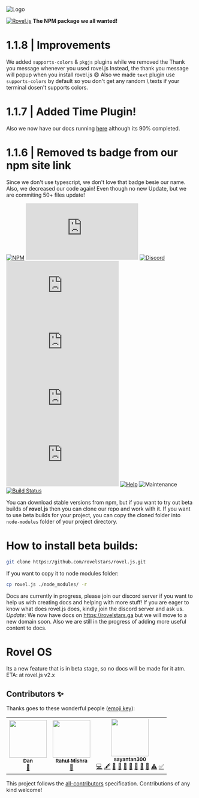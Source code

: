 ![Logo](https://cdn.discordapp.com/attachments/775220204699385886/800004524718424074/Screenshot_20210116-1940022.png)

[![Rovel.js](https://img.shields.io/static/v1?label=rovel&message=js&color=red&style=for-the-badge&logo=npm)](https://npmjs.com/package/rovel.js) **The NPM package we all wanted!**

# 1.1.8 | Improvements
We added `supports-colors` & `pkgjs` plugins while we removed the Thank you message whenever you used rovel.js
Instead, the thank you message will popup when you install rovel.js :smile:
Also we made `text` plugin use `supports-colors` by default so you don't get any random \ texts if your terminal dosen't supports colors.

# 1.1.7 | Added Time Plugin!
Also we now have our docs running [here](https://rovelstars.ga) although its 90% completed.

# 1.1.6 | Removed ts badge from our npm site link
Since we don't use typescript, we don't love that badge besie our name. Also, we decreased our code again!
Even though no new Update, but we are commiting 50+ files update!

[![NPM](https://nodei.co/npm/rovel.js.png?downloads=true&downloadRank=true&stars=true)](https://nodei.co/npm/rovel.js/)
[![All Contributors](https://img.shields.io/github/all-contributors/rovelstars/rovel.js?color=%23ff0000&label=rovel.js%20contributors&logo=undertale&logoColor=%23ff0000&style=for-the-badge)](#contributors-)
[![Discord](https://img.shields.io/discord/602906543356379156?color=%237289da&label=chat%20with%20us&logo=discord&style=for-the-badge)](https://discord.gg/953XCpHbKF)
[![Version](https://img.shields.io/npm/v/rovel.js?color=red&label=rovel.js&style=for-the-badge)](https://npmjs.com/package/rovel.js)
[![Downloads](https://img.shields.io/npm/dm/rovel.js?color=red&label=rovel.js%20downloads&logo=npm&style=for-the-badge)](https://registry.npmjs.org/rovel.js/-/rovel.js-1.1.1.tgz)
[![License](https://img.shields.io/npm/l/rovel.js?style=for-the-badge)](https://npmjs.com/package/rovel.js)
![Lines of code](https://img.shields.io/tokei/lines/github/rovelstars/rovel.js?logo=github&style=for-the-badge)
[![Help](http://img.shields.io/static/v1?label=roveljs&message=looking%20for%20maintainers%20and%20testers&color=yellow&style=for-the-badge&logo=discord)](https://discord.gg/953XCpHbKF)
![Maintenance](https://img.shields.io/maintenance/yes/2025?label=rovel.js%20maintained%3F&style=for-the-badge)
[![Build Status](https://img.shields.io/github/workflow/status/sayantan300/rovel.js/Node.js%20CI?label=nodejs%20build&logo=github&style=for-the-badge)](https://github.com/rovelstars/rovel.js)

You can download stable versions from npm, but if you want to try out beta builds of **rovel.js** then you can clone our repo and work with it. If you want to use beta builds for your project, you can copy the cloned folder into `node-modules` folder of your project directory.

# How to install beta builds:
```bash
git clone https://github.com/rovelstars/rovel.js.git
```
If you want to copy it to node modules folder:
```bash
cp rovel.js ./node_modules/ -r
```


Docs are currently in progress, please join our discord server if you want to help us with creating docs and helping with more stuff!
 If you are eager to know what does rovel.js does, kindly join the discord server and ask us.
*Update*: We now have docs on https://rovelstars.ga but we will move to a new domain soon. Also we are still in the progress of adding more useful content to docs.

# Rovel OS
Its a new feature that is in beta stage, so no docs will be made for it atm. ETA: at rovel.js v2.x

## Contributors ✨

Thanks goes to these wonderful people ([emoji key](https://allcontributors.org/docs/en/emoji-key)):

<!-- ALL-CONTRIBUTORS-LIST:START - Do not remove or modify this section -->
<!-- prettier-ignore-start -->
<!-- markdownlint-disable -->
<table>
  <tr>
    <td align="center"><a href="https://github.com/Dan23123"><img src="https://avatars.githubusercontent.com/u/67073659?v=4?s=100" width="100px;" alt=""/><br /><sub><b>Dan</b></sub></a><br /><a href="https://github.com/rovelstars/rovel.js/commits?author=Dan23123" title="Documentation">📖</a></td>
    <td align="center"><a href="https://github.com/Soulless-404"><img src="https://avatars.githubusercontent.com/u/61725851?v=4?s=100" width="100px;" alt=""/><br /><sub><b>Rahul Mishra</b></sub></a><br /><a href="https://github.com/rovelstars/rovel.js/commits?author=Soulless-404" title="Documentation">📖</a></td>
    <td align="center"><a href="https://status.rovelstars.ga"><img src="https://avatars.githubusercontent.com/u/62213554?v=4?s=100" width="100px;" alt=""/><br /><sub><b>sayantan300</b></sub></a><br /><a href="https://github.com/rovelstars/rovel.js/commits?author=sayantan300" title="Code">💻</a> <a href="#content-sayantan300" title="Content">🖋</a> <a href="#data-sayantan300" title="Data">🔣</a> <a href="https://github.com/rovelstars/rovel.js/commits?author=sayantan300" title="Documentation">📖</a> <a href="#design-sayantan300" title="Design">🎨</a> <a href="#ideas-sayantan300" title="Ideas, Planning, & Feedback">🤔</a> <a href="#question-sayantan300" title="Answering Questions">💬</a> <a href="#projectManagement-sayantan300" title="Project Management">📆</a> <a href="https://github.com/rovelstars/rovel.js/pulls?q=is%3Apr+reviewed-by%3Asayantan300" title="Reviewed Pull Requests">👀</a> <a href="https://github.com/rovelstars/rovel.js/commits?author=sayantan300" title="Tests">⚠️</a> <a href="#tutorial-sayantan300" title="Tutorials">✅</a></td>
  </tr>
</table>

<!-- markdownlint-restore -->
<!-- prettier-ignore-end -->

<!-- ALL-CONTRIBUTORS-LIST:END -->

This project follows the [all-contributors](https://github.com/all-contributors/all-contributors) specification. Contributions of any kind welcome!
